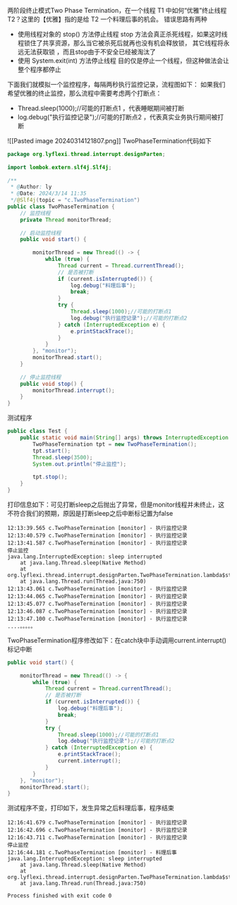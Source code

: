  两阶段终止模式Two Phase Termination，在一个线程 T1 中如何“优雅”终止线程 T2？这里的【优雅】指的是给 T2 一个料理后事的机会。 错误思路有两种 
 - 使用线程对象的 stop() 方法停止线程 stop 方法会真正杀死线程，如果这时线程锁住了共享资源，那么当它被杀死后就再也没有机会释放锁， 其它线程将永远无法获取锁 ，而且stop由于不安全已经被淘汰了
 - 使用 System.exit(int) 方法停止线程 目的仅是停止一个线程，但这种做法会让整个程序都停止

下面我们就模拟一个监控程序，每隔两秒执行监控记录，流程图如下：
如果我们希望优雅的终止监控，那么流程中需要考虑两个打断点：
- Thread.sleep(1000);//可能的打断点1 ，代表睡眠期间被打断
- log.debug("执行监控记录");//可能的打断点2  ，代表真实业务执行期间被打断

![[Pasted image 20240314121807.png]]
TwoPhaseTermination代码如下
```java
package org.lyflexi.thread.interrupt.designParten;  
  
import lombok.extern.slf4j.Slf4j;  
  
/**  
 * @Author: ly  
 * @Date: 2024/3/14 11:35  
 */@Slf4j(topic = "c.TwoPhaseTermination")  
public class TwoPhaseTermination {  
    // 监控线程  
    private Thread monitorThread;  
  
    // 启动监控线程  
    public void start() {  
  
        monitorThread = new Thread(() -> {  
            while (true) {  
                Thread current = Thread.currentThread();  
                // 是否被打断  
                if (current.isInterrupted()) {  
                    log.debug("料理后事");  
                    break;  
                }  
                try {  
                    Thread.sleep(1000);//可能的打断点1  
                    log.debug("执行监控记录");//可能的打断点2  
                } catch (InterruptedException e) {  
                    e.printStackTrace();   
                }  
            }  
        }, "monitor");  
        monitorThread.start();  
    }  
  
    // 停止监控线程  
    public void stop() {  
        monitorThread.interrupt();  
    }  
}
```
测试程序
```java
public class Test {  
    public static void main(String[] args) throws InterruptedException {  
        TwoPhaseTermination tpt = new TwoPhaseTermination();  
        tpt.start();  
        Thread.sleep(3500);  
        System.out.println("停止监控");  
  
        tpt.stop();  
    }  
}
```
打印信息如下：可见打断sleep之后抛出了异常，但是monitor线程并未终止，这不符合我们的预期，原因是打断sleep之后中断标记置为false
```shell
12:13:39.565 c.TwoPhaseTermination [monitor] - 执行监控记录
12:13:40.579 c.TwoPhaseTermination [monitor] - 执行监控记录
12:13:41.587 c.TwoPhaseTermination [monitor] - 执行监控记录
停止监控
java.lang.InterruptedException: sleep interrupted
	at java.lang.Thread.sleep(Native Method)
	at org.lyflexi.thread.interrupt.designParten.TwoPhaseTermination.lambda$start$0(TwoPhaseTermination.java:26)
	at java.lang.Thread.run(Thread.java:750)
12:13:43.061 c.TwoPhaseTermination [monitor] - 执行监控记录
12:13:44.065 c.TwoPhaseTermination [monitor] - 执行监控记录
12:13:45.077 c.TwoPhaseTermination [monitor] - 执行监控记录
12:13:46.087 c.TwoPhaseTermination [monitor] - 执行监控记录
12:13:47.100 c.TwoPhaseTermination [monitor] - 执行监控记录
....。。。。。
```
TwoPhaseTermination程序修改如下：在catch块中手动调用current.interrupt()标记中断
```java
public void start() {  
  
    monitorThread = new Thread(() -> {  
        while (true) {  
            Thread current = Thread.currentThread();  
            // 是否被打断  
            if (current.isInterrupted()) {  
                log.debug("料理后事");  
                break;  
            }  
            try {  
                Thread.sleep(1000);//可能的打断点1  
                log.debug("执行监控记录");//可能的打断点2  
            } catch (InterruptedException e) {  
                e.printStackTrace();  
                current.interrupt();  
            }  
        }  
    }, "monitor");  
    monitorThread.start();  
}
```
测试程序不变，打印如下，发生异常之后料理后事，程序结束
```shell
12:16:41.679 c.TwoPhaseTermination [monitor] - 执行监控记录
12:16:42.696 c.TwoPhaseTermination [monitor] - 执行监控记录
12:16:43.711 c.TwoPhaseTermination [monitor] - 执行监控记录
停止监控
12:16:44.181 c.TwoPhaseTermination [monitor] - 料理后事
java.lang.InterruptedException: sleep interrupted
	at java.lang.Thread.sleep(Native Method)
	at org.lyflexi.thread.interrupt.designParten.TwoPhaseTermination.lambda$start$0(TwoPhaseTermination.java:26)
	at java.lang.Thread.run(Thread.java:750)

Process finished with exit code 0
```
